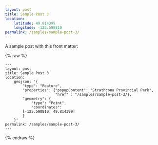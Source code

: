 ```yaml
---
layout: post
title: Sample Post 3
location:
    latitude: 49.814399
    longitude: -125.598810
permalink: /samples/sample-post-3/
---
```


A sample post with this front matter:

{% raw %}
```
---
layout: post
title: Sample Post 3
location:
    geojson: '{
        "type": "Feature",
        "properties": {"popupContent": "Strathcona Provincial Park",
                       "href" : "/samples/sample-post-3/},
        "geometry": {
            "type": "Point",
            "coordinates":
		[-125.598810, 49.814399]
        }
    }'
permalink: /samples/sample-post-3/
---
```
{% endraw %}

